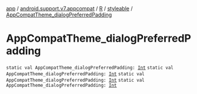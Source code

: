 [app](../../../index.md) / [android.support.v7.appcompat](../../index.md) / [R](../index.md) / [styleable](index.md) / [AppCompatTheme_dialogPreferredPadding](.)

# AppCompatTheme_dialogPreferredPadding

`static val AppCompatTheme_dialogPreferredPadding: `[`Int`](https://kotlinlang.org/api/latest/jvm/stdlib/kotlin/-int/index.html)
`static val AppCompatTheme_dialogPreferredPadding: `[`Int`](https://kotlinlang.org/api/latest/jvm/stdlib/kotlin/-int/index.html)
`static val AppCompatTheme_dialogPreferredPadding: `[`Int`](https://kotlinlang.org/api/latest/jvm/stdlib/kotlin/-int/index.html)
`static val AppCompatTheme_dialogPreferredPadding: `[`Int`](https://kotlinlang.org/api/latest/jvm/stdlib/kotlin/-int/index.html)